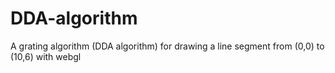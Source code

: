 # DDA-algorithm
A grating algorithm (DDA algorithm) for drawing a line segment from (0,0) to (10,6) with webgl 
